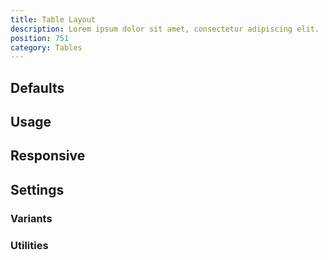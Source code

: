 ```yaml
---
title: Table Layout
description: Lorem ipsum dolor sit amet, consectetur adipiscing elit.
position: 751
category: Tables
---
```


## Defaults

<TableGenerateCommon 
  :rules="{
    'table-auto': ['table-layout: auto;'],
    'table-fixed': ['table-layout: fixed;'],
}"></TableGenerateCommon>

## Usage

## Responsive

## Settings

### Variants

### Utilities

